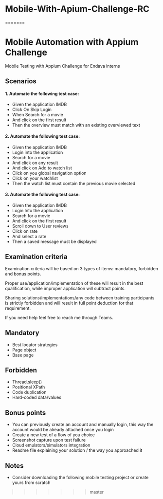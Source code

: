# Mobile-With-Apium-Challenge-RC
=======
# Mobile Automation with Appium Challenge
Mobile Testing with Appium Challenge for Endava interns

## Scenarios
#### 1. Automate the following test case:
- Given the application IMDB 
- Click On Skip Login 
- When Search for a movie 
- And click on the first result 
- Then the overview must match with an existing overviewed text

#### 2. Automate the following test case:
- Given the application IMDB 
- Login into the application
- Search for a movie
- And click on any result 
- And click on Add to watch list
- Click on you global navigation option
- Click on your watchlist
- Then the watch list must contain the previous movie selected

#### 3. Automate the following test case:
- Given the application IMDB 
- Login Into the application
- Search for a movie
- And click on the first result
- Scroll down to User reviews
- Click on rate
- And select a rate
- Then a saved message must be displayed


## Examination criteria
Examination criteria will be based on 3 types of items: mandatory, forbidden and bonus points. 

Proper use/application/implementation of these will result in the best qualification, while 
improper application will subtract points. 

Sharing solutions/implementations/any code between training participants is strictly forbidden 
and will result in full point deduction for that requirement.

If you need help feel free to reach me through Teams.

## Mandatory
- Best locator strategies 
- Page object 
- Base page 

## Forbidden
- Thread.sleep()
- Positional XPath 
- Code duplication 
- Hard-coded data/values

## Bonus points
- You can previously create an account and manually login, this way the account would be already attached once you login 
- Create a new test of a flow of you choice 
- Screenshot capture upon test failure 
- Cloud emulators/simulators integration 
- Readme file explaining your solution / the way you approached it

## Notes
- Consider downloading the following mobile testing project or create yours from scratch
>>>>>>> master
